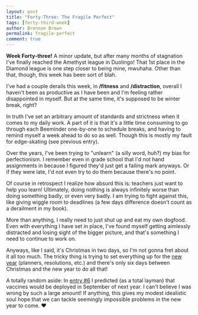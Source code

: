 ```yaml
---
layout: post
title: "Forty-Three: The Fragile Perfect"
tags: [forty-third-week]
author: Brennan Brown
permalink: fragile-perfect
comment: true
---
```


**Week Forty-three!** A minor update, but after many months of stagnation I've finally reached the Amethyst league in Duolingo! That 1st place in the Diamond league is one step closer to being mine, mwuhaha. Other than that, though, this week has been sort of blah.

I've had a couple derails this week, in **/fitness** and **/distraction**, overall I haven't been as productive as I have been and I'm feeling rather disappointed in myself. But at the same time, it's supposed to be winter break, right? 

In truth I've set an arbitrary amount of standards and strictness when it comes to my daily work. A part of it is that it's a little time consuming to go through each Beeminder one-by-one to schedule breaks, and having to remind myself a week ahead to do so as well. Though this is mostly my fault for edge-skating (see previous entry).

Over the years, I've been trying to "unlearn" (a silly word, huh?) my bias for perfectionism. I remember even in grade school that I'd not hand assignments in because I figured they'd just get a failing mark anyways. Or if they were late, I'd not even try to do them because there's no point.

Of course in retrospect I realize how absurd this is: teachers just want to  help you learn! Ultimately, doing nothing is always infinitely worse than doing something badly, or even very badly. I am trying to fight against this, like giving wiggle room to deadlines (a few days difference doesn't count as a derailment in my book).

More than anything, I really need to just shut up and eat my own dogfood. Even with everything I have set in place, I've found myself getting aimlessly distracted and losing sight of the bigger picture, and that's something I need to continue to work on.

Anyways, like I said, it's Christmas in two days, so I'm not gonna fret about it all too much. The tricky thing is trying to set everything up for the [new year](https://brennanbrown.medium.com/the-best-time-to-start-a-new-year-s-resolution-is-right-now-ffdd389fbf01) (planners, resolutions, etc.) and there's only six days between Christmas and the new year to do all that! 

A totally random aside: In [entry #6](https://journal.bar/action-plan) I predicted (as a total layman) that vaccines would be deployed in September of next year. I can't believe I was wrong by such a large amount! If anything, this gives my modest idealistic soul hope that we can tackle seemingly impossible problems in the new year to come. ❤️

